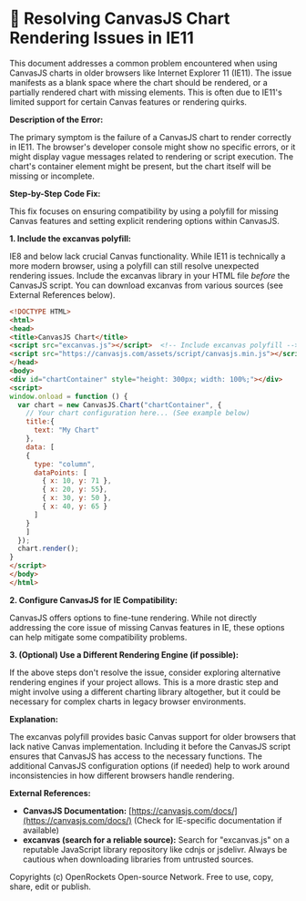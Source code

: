 # 🐞 Resolving CanvasJS Chart Rendering Issues in IE11


This document addresses a common problem encountered when using CanvasJS charts in older browsers like Internet Explorer 11 (IE11).  The issue manifests as a blank space where the chart should be rendered, or a partially rendered chart with missing elements. This is often due to IE11's limited support for certain Canvas features or rendering quirks.

**Description of the Error:**

The primary symptom is the failure of a CanvasJS chart to render correctly in IE11.  The browser's developer console might show no specific errors, or it might display vague messages related to rendering or script execution.  The chart's container element might be present, but the chart itself will be missing or incomplete.


**Step-by-Step Code Fix:**

This fix focuses on ensuring compatibility by using a polyfill for missing Canvas features and setting explicit rendering options within CanvasJS.

**1. Include the excanvas polyfill:**

IE8 and below lack crucial Canvas functionality.  While IE11 is technically a more modern browser, using a polyfill can still resolve unexpected rendering issues.  Include the excanvas library in your HTML file *before* the CanvasJS script.  You can download excanvas from various sources (see External References below).

```html
<!DOCTYPE HTML>
<html>
<head>
<title>CanvasJS Chart</title>
<script src="excanvas.js"></script>  <!-- Include excanvas polyfill -->
<script src="https://canvasjs.com/assets/script/canvasjs.min.js"></script>
</head>
<body>
<div id="chartContainer" style="height: 300px; width: 100%;"></div>
<script>
window.onload = function () {
  var chart = new CanvasJS.Chart("chartContainer", {
    // Your chart configuration here... (See example below)
    title:{
      text: "My Chart"
    },
    data: [
    {
      type: "column",
      dataPoints: [
        { x: 10, y: 71 },
        { x: 20, y: 55},
        { x: 30, y: 50 },
        { x: 40, y: 65 }
      ]
    }
    ]
  });
  chart.render();
}
</script>
</body>
</html>
```

**2. Configure CanvasJS for IE Compatibility:**

CanvasJS offers options to fine-tune rendering. While not directly addressing the core issue of missing Canvas features in IE, these options can help mitigate some compatibility problems.


**3. (Optional)  Use a Different Rendering Engine (if possible):**

If the above steps don't resolve the issue, consider exploring alternative rendering engines if your project allows. This is a more drastic step and might involve using a different charting library altogether, but it could be necessary for complex charts in legacy browser environments.

**Explanation:**

The excanvas polyfill provides basic Canvas support for older browsers that lack native Canvas implementation.  Including it before the CanvasJS script ensures that CanvasJS has access to the necessary functions.  The additional CanvasJS configuration options (if needed) help to work around inconsistencies in how different browsers handle rendering.

**External References:**

* **CanvasJS Documentation:** [https://canvasjs.com/docs/](https://canvasjs.com/docs/)  (Check for IE-specific documentation if available)
* **excanvas (search for a reliable source):** Search for "excanvas.js" on a reputable JavaScript library repository like  cdnjs or jsdelivr.  Always be cautious when downloading libraries from untrusted sources.


Copyrights (c) OpenRockets Open-source Network. Free to use, copy, share, edit or publish.

